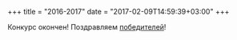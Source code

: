 +++
title = "2016-2017"
date = "2017-02-09T14:59:39+03:00"
+++

Конкурс окончен! Поздравляем [победителей](../winners/2016-2017.pdf)!